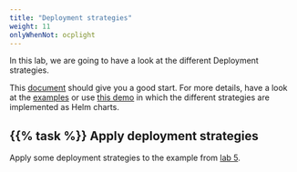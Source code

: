 ```yaml
---
title: "Deployment strategies"
weight: 11
onlyWhenNot: ocplight
---
```


In this lab, we are going to have a look at the different Deployment strategies.

This [document](https://www.cncf.io/wp-content/uploads/2018/03/CNCF-Presentation-Template-K8s-Deployment.pdf) should give you a good start. For more details, have a look at the [examples](https://github.com/ContainerSolutions/k8s-deployment-strategies) or use [this demo](https://github.com/acend/deployment-strategies-demo) in which the different strategies are implemented as Helm charts.


## {{% task %}} Apply deployment strategies

Apply some deployment strategies to the example from [lab 5](../05).
